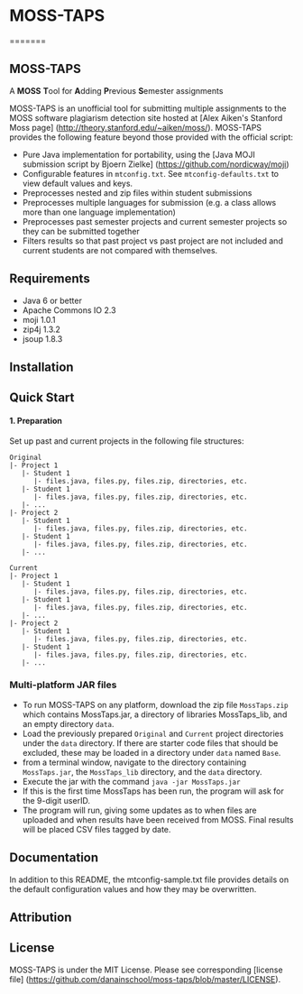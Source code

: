 # MOSS-TAPS
=======
## MOSS-TAPS
A **MOSS** **T**ool for **A**dding **P**revious **S**emester assignments

MOSS-TAPS is an unofficial tool for submitting multiple assignments to the MOSS software plagiarism detection site hosted at [Alex Aiken's Stanford Moss page] (http://theory.stanford.edu/~aiken/moss/).  MOSS-TAPS provides the following feature beyond those provided with the official script:
*   Pure Java implementation for portability, using the [Java MOJI submission script by Bjoern Zielke] (https://github.com/nordicway/moji)
*   Configurable features in  `mtconfig.txt`.  See `mtconfig-defaults.txt` to view default values and keys.
*   Preprocesses nested and zip files within student submissions
*   Preprocesses multiple languages for submission (e.g. a class allows more than one language implementation)
*   Preprocesses past semester projects and current semester projects so they can be submitted together
*   Filters results so that past project vs past project are not included and current students are not compared with themselves.

## Requirements
* Java 6 or better
* Apache Commons IO 2.3
* moji 1.0.1
* zip4j 1.3.2
* jsoup 1.8.3

## Installation
## Quick Start

#### 1. Preparation
Set up past and current projects in the following file structures:

```
Original
|- Project 1
   |- Student 1
      |- files.java, files.py, files.zip, directories, etc.
   |- Student 1
      |- files.java, files.py, files.zip, directories, etc.
   |- ...
|- Project 2
   |- Student 1
      |- files.java, files.py, files.zip, directories, etc.
   |- Student 1
      |- files.java, files.py, files.zip, directories, etc.
   |- ...
   
Current
|- Project 1
   |- Student 1
      |- files.java, files.py, files.zip, directories, etc.
   |- Student 1
      |- files.java, files.py, files.zip, directories, etc.
   |- ...
|- Project 2
   |- Student 1
      |- files.java, files.py, files.zip, directories, etc.
   |- Student 1
      |- files.java, files.py, files.zip, directories, etc.
   |- ...
```
### Multi-platform JAR files
* To run MOSS-TAPS on any platform, download the zip file `MossTaps.zip` which contains MossTaps.jar, a directory of libraries MossTaps_lib, and an empty directory `data`.  
* Load the previously prepared `Original` and `Current` project directories under the `data` directory.  If there are starter code files that should be excluded, these may be loaded in a directory under `data` named `Base`.
* from a terminal window, navigate to the directory containing `MossTaps.jar`, the `MossTaps_lib` directory, and the `data` directory.  
*  Execute  the jar with the command `java -jar MossTaps.jar`
*  If this is the first time MossTaps has been run, the program will ask for the 9-digit userID.
*  The program will run, giving some updates as to when files are uploaded and when results have been received from MOSS.  Final results will be placed CSV files tagged by date.

## Documentation
In addition to this README, the mtconfig-sample.txt file provides details on the default configuration values and how they may be overwritten. 
## Attribution
## License
MOSS-TAPS is under the MIT License.  Please see corresponding [license file] (https://github.com/danainschool/moss-taps/blob/master/LICENSE).
